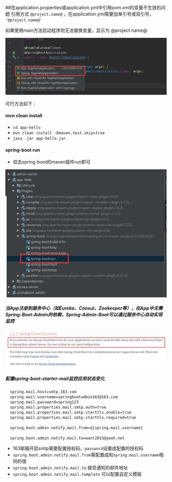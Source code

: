 ##在application.properties或application.yml中引用pom.xml的变量不生效的问题
引用方式  `@project.name@` ，在application.yml需要加单引号或双引号， `'@project.name@'`

如果使用main方法启动程序则无法替换变量，显示为 @project.name@

![图片名称](start.png)

可行方法如下：
####  mvn clean install 
 * `cd app-hello`
 * `mvn clean install -Dmaven.test.skip=true`
 * `java -jar app-hello.jar`

####  spring-boot  run 
* 双击spring-boot的maven插件run即可

![图片名称](run.png)



##### 当App注册到服务中心（如Eureka、Consul、Zookeeper等），在App中无需Spring-Boot-Admin的依赖，Spring-Admin-Boot可以通过服务中心自动实现监控

![图片名称](auto.png)


##### 配置spring-boot-starter-mail监控应用状态变化
```
  spring.mail.host=smtp.163.com
  spring.mail.username=springbootadmin163@163.com
  spring.mail.password=spring123
  spring.mail.properties.mail.smtp.auth=true
  spring.mail.properties.mail.smtp.starttls.enable=true
  spring.mail.properties.mail.smtp.starttls.required=true
  
  spring.boot.admin.notify.mail.from=${spring.mail.username}
  
  spring.boot.admin.notify.mail.to=want2015@yeah.net
```
* 163邮箱开启smtp需要配置授权码，`password`设置成配置的授权码
* `spring.boot.admin.notify.mail.from`需配置成和`spring.mail.username`相同的值
* `spring.boot.admin.notify.mail.to` 接受通知的邮件地址
* `spring.boot.admin.notify.mail.template` 可以配置自定义模板 

